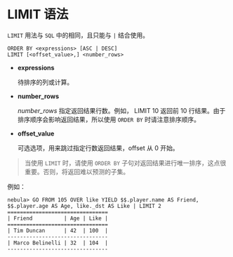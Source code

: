 # LIMIT 语法

`LIMIT` 用法与 `SQL` 中的相同，且只能与 `|` 结合使用。

```ngql
ORDER BY <expressions> [ASC | DESC]
LIMIT [<offset_value>,] <number_rows>
```

* **expressions**

    待排序的列或计算。

* **number_rows**

    _number_rows_ 指定返回结果行数。例如， LIMIT 10 返回前 10 行结果。由于排序顺序会影响返回结果，所以使用 `ORDER BY` 时请注意排序顺序。

* **offset_value**

    可选选项，用来跳过指定行数返回结果，offset 从 0 开始。

> 当使用 `LIMIT` 时，请使用 `ORDER BY` 子句对返回结果进行唯一排序，这点很重要。否则，将返回难以预测的子集。

例如：

```ngql
nebula> GO FROM 105 OVER like YIELD $$.player.name AS Friend, $$.player.age AS Age, like._dst AS Like | LIMIT 2
================================
| Friend          | Age | Like |
================================
| Tim Duncan      | 42  | 100  |
--------------------------------
| Marco Belinelli | 32  | 104  |
--------------------------------
```
